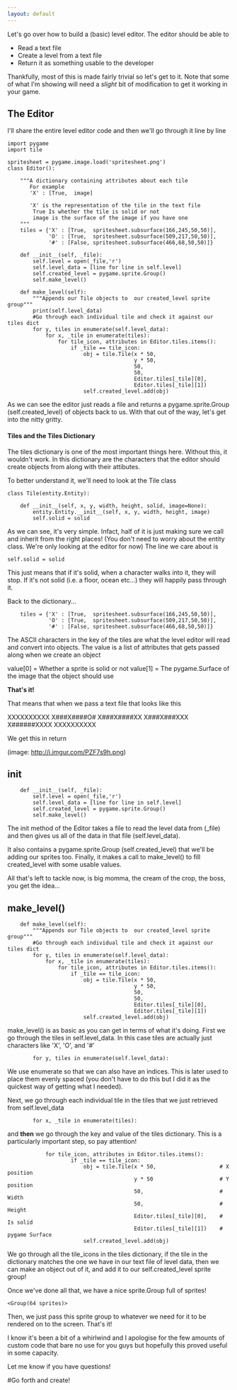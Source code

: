 ```yaml
---
layout: default
---
```


Let's go over how to build a (basic) level editor. The editor should be able to 

- Read a text file
- Create a level from a text file
- Return it as something usable to the developer

Thankfully, most of this is made fairly trivial so let's get to it.
Note that some of what I'm showing will need a *slight* bit of modification to get it working in your game.

## The Editor

I'll share the entire level editor code and then we'll go through it line by line

```
import pygame
import tile

spritesheet = pygame.image.load('spritesheet.png')
class Editor():

    """A dictionary containing attributes about each tile
       For example
       'X' : [True,  image]
       
       'X' is the representation of the tile in the text file
        True Is whether the tile is solid or not
        image is the surface of the image if you have one
    """
    tiles = {'X' : [True,  spritesheet.subsurface(166,245,50,50)],
             'O' : [True,  spritesheet.subsurface(509,217,50,50)],
             '#' : [False, spritesheet.subsurface(466,68,50,50)]}

    def __init__(self, _file):
        self.level = open(_file,'r')
        self.level_data = [line for line in self.level]
        self.created_level = pygame.sprite.Group() 
        self.make_level()

    def make_level(self):
        """Appends our Tile objects to  our created_level sprite group"""
        print(self.level_data)
        #Go through each individual tile and check it against our tiles dict
        for y, tiles in enumerate(self.level_data):
            for x, _tile in enumerate(tiles):
                for tile_icon, attributes in Editor.tiles.items():
                    if _tile == tile_icon:
                        obj = tile.Tile(x * 50,
                                        y * 50,
                                        50,
                                        50,
                                        Editor.tiles[_tile][0],
                                        Editor.tiles[_tile][1])
                        self.created_level.add(obj)
```

As we can see the editor just reads a file and returns a pygame.sprite.Group (self.created_level) of objects back to us.
With that out of the way, let's get into the nitty gritty.

#### Tiles and the Tiles Dictionary

The tiles dictionary  is one of the most important things here. Without this, it wouldn't work. In this dictionary are the characters that the editor should create objects from along with their attibutes.

To better understand it, we'll need to look at the Tile class

```
class Tile(entity.Entity):

    def __init__(self, x, y, width, height, solid, image=None):
        entity.Entity.__init__(self, x, y, width, height, image)
        self.solid = solid 
```
As we can see, it's very simple. Infact, half of it is just making sure we call and inherit from the right places! (You don't need to worry about the entity class. We're only looking at the editor for now)
The line we care about is
```
self.solid = solid
```

This just means that if it's solid, when a character walks into it, they will stop. If it's not solid (i.e. a floor, ocean etc...)
they will happily pass through it.

Back to the dictionary...
```
    tiles = {'X' : [True,  spritesheet.subsurface(166,245,50,50)],
             'O' : [True,  spritesheet.subsurface(509,217,50,50)],
             '#' : [False, spritesheet.subsurface(466,68,50,50)]}
```
The ASCII characters in the key of the tiles are what the level editor will read and convert into objects.
The value is a list of attributes that gets passed along when we create an object

value[0] = Whether a sprite is solid or not
value[1] = The pygame.Surface of the image that the object should use

**That's it!**

That means that when we pass a text file that looks like this


XXXXXXXXXX
X###X####O#
X###X####XX
X###X###XXX
X######XXXX
XXXXXXXXXX


We get this in return

(image: http://i.imgur.com/PZF7s9h.png)

## init

```
    def __init__(self, _file):
        self.level = open(_file,'r')
        self.level_data = [line for line in self.level]
        self.created_level = pygame.sprite.Group() 
        self.make_level()

```
The init method of the Editor takes a file to read the level data from (_file) and then gives us all of the data in that file (self.level_data). 

It also contains a pygame.sprite.Group (self.created_level) that we'll be adding our sprites too. Finally, it makes a call to make_level() to fill created_level with some usable values.

All that's left to tackle now, is big momma, the cream of the crop, the boss, you get the idea...

## make_level()

```
    def make_level(self):
        """Appends our Tile objects to  our created_level sprite group"""
        #Go through each individual tile and check it against our tiles dict
        for y, tiles in enumerate(self.level_data):
            for x, _tile in enumerate(tiles):
                for tile_icon, attributes in Editor.tiles.items():
                    if _tile == tile_icon:
                        obj = tile.Tile(x * 50,
                                        y * 50,
                                        50,
                                        50,
                                        Editor.tiles[_tile][0],
                                        Editor.tiles[_tile][1])
                        self.created_level.add(obj)
```

make_level() is as basic as you can get in terms of what it's doing. First we go through the tiles in self.level_data. In this case tiles are actually just characters like 'X', 'O', and '#'
```
        for y, tiles in enumerate(self.level_data):
```

We use enumerate so that we can also have an indices. This is later used to place them evenly spaced (you don't have to do this but I did it as the quickest way of getting what I needed).

Next, we go through each individual tile in the tiles that we just retrieved from self.level_data
```
        for x, _tile in enumerate(tiles):
```

and **then** we go through the key and value of the tiles dictionary. This is a particularly important step, so pay attention!
```
            for tile_icon, attributes in Editor.tiles.items():
                    if _tile == tile_icon:
                        obj = tile.Tile(x * 50,                    # X position
                                        y * 50                     # Y position
                                        50,                        # Width
                                        50,                        # Height
                                        Editor.tiles[_tile][0],    # Is solid
                                        Editor.tiles[_tile][1])    # pygame Surface
                        self.created_level.add(obj)      
```
We go through all the tile_icons in the tiles dictionary, if the tile in the dictionary matches the one we have in our text file of level data, then we can make an object out of it, and add it to our self.created_level sprite group!

Once we've done all that,  we have a nice sprite.Group full of sprites!
```
<Group(64 sprites)>
```

Then, we just pass this sprite group to whatever we need for it to be rendered on to the screen. That's it!

I know it's been a bit of a whirlwind and I apologise for the few amounts of custom code that bare no use for you guys but hopefully this proved useful in some capacity.

Let me know if you have questions!

#Go forth and create!
